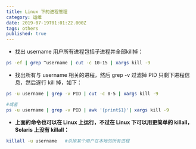 ```yaml
---
title: Linux 下的进程管理
category: 运维
date: 2019-07-19T01:01:22.000Z
tags: others
published: true
---
```


- 找出 username 用户所有进程包括子进程并全部kill掉：
```bash
ps -ef | grep ^username | cut -c 10-15 | xargs kill -9
```

- 找出所有与 username 相关的进程，然后 grep -v 过滤掉 PID 只剩下进程信息，然后逐行 kill 掉，如下：
```bash
ps -u username | grep -v PID | cut -c 0-5 | xargs kill -9

#或者
ps -u username | grep -v PID | awk '{print$1}'| xargs kill -9
```

- **上面的命令也可以在 Linux 上运行，不过在 Linux 下可以用更简单的 killall，Solaris 上没有 killall：**
```bash
killall -u username   #杀掉某个用户在本地的所有进程
```

